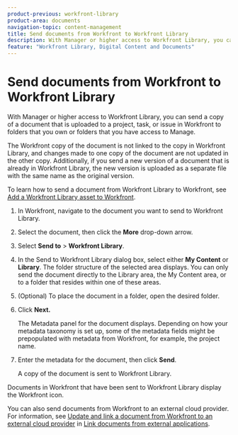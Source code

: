```yaml
---
product-previous: workfront-library
product-area: documents
navigation-topic: content-management
title: Send documents from Workfront to Workfront Library
description: With Manager or higher access to Workfront Library, you can send a copy of a document that is uploaded to a project, task, or issue in Workfront to folders that you own or folders that you have access to Manage.
feature: "Workfront Library, Digital Content and Documents"
---
```


# Send documents from Workfront to Workfront Library

With Manager or higher access to Workfront Library, you can send a copy of a document that is uploaded to a project, task, or issue in Workfront to folders that you own or folders that you have access to Manage.

The Workfront copy of the document is not linked to the copy in Workfront Library, and changes made to one copy of the document are not updated in the other copy. Additionally, if you send a new version of a document that is already in Workfront Library, the new version is uploaded as a separate file with the same name as the original version.

To learn how to send a document from Workfront Library to Workfront, see [Add a Workfront Library asset to Workfront](../../workfront-library/content-management/add-a-wf-library-asset.md).

1. In Workfront, navigate to the document you want to send to Workfront Library.
1. Select the document, then click the **More** drop-down arrow.
1. Select **Send to** > **Workfront Library**.
1. In the Send to Workfront Library dialog box, select either **My Content** or **Library**. The folder structure of the selected area displays. You can only send the document directly to the Library area, the My Content area, or to a folder that resides within one of these areas.
1. (Optional) To place the document in a folder, open the desired folder.
1. Click **Next.**

   The Metadata panel for the document displays. Depending on how your metadata taxonomy is set up, some of the metadata fields might be prepopulated with metadata from Workfront, for example, the project name.

1. Enter the metadata for the document, then click **Send**.

   A copy of the document is sent to Workfront Library.

Documents in Workfront that have been sent to Workfront Library display the Workfront icon.

You can also send documents from Workfront to an external cloud provider. For information, see [Update and link a document from Workfront to an external cloud provider](../../documents/adding-documents-to-workfront/link-documents-from-external-apps.md#sending-documents) in [Link documents from external applications](../../documents/adding-documents-to-workfront/link-documents-from-external-apps.md).
